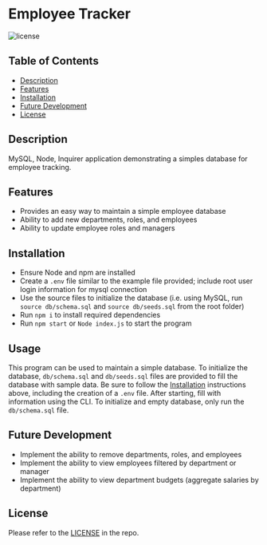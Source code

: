 # Employee Tracker

![license](https://img.shields.io/badge/license-MIT-green)

## Table of Contents

- [Description](#description)
- [Features](#features)
- [Installation](#installation)
- [Future Development](#future-development)
- [License](#license)

## Description

MySQL, Node, Inquirer application demonstrating a simples database for employee tracking.

## Features

* Provides an easy way to maintain a simple employee database
* Ability to add new departments, roles, and employees
* Ability to update employee roles and managers

## Installation

- Ensure Node and npm are installed
- Create a `.env` file similar to the example file provided; include root user login information for mysql connection
- Use the source files to initialize the database (i.e. using MySQL, run `source db/schema.sql` and `source db/seeds.sql` from the root folder)
- Run `npm i` to install required dependencies
- Run `npm start` or `Node index.js` to start the program

## Usage

This program can be used to maintain a simple database. To initialize the database, `db/schema.sql` and `db/seeds.sql` files are provided to fill the database with sample data. Be sure to follow the [Installation](#installation) instructions above, including the creation of a `.env` file. After starting, fill with information using the CLI. To initialize and empty database, only run the `db/schema.sql` file.

## Future Development

* Implement the ability to remove departments, roles, and employees
* Implement the ability to view employees filtered by department or manager
* Implement the ability to view department budgets (aggregate salaries by department)

## License

 Please refer to the [LICENSE](./LICENSE) in the repo.
